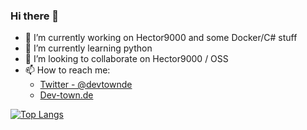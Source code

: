 ### Hi there 👋

- 🔭 I’m currently working on Hector9000 and some Docker/C# stuff
- 🌱 I’m currently learning python 
- 👯 I’m looking to collaborate on Hector9000 / OSS
- 📫 How to reach me: 
  - [Twitter - @devtownde](https://twitter.com/devtownde)
  - [Dev-town.de](https://dev-town.de)


[![Top Langs](https://github-readme-stats.vercel.app/api/top-langs/?username=DevTown&layout=compact)](https://github.com/DevTown/github-readme-stats)

